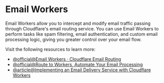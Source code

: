 # Email Workers

Email Workers allow you to intercept and modify email traffic passing through Cloudflare's email routing service. You can use Email Workers to perform tasks like spam filtering, email authentication, and custom email processing logic, giving you greater control over your email flow.

Visit the following resources to learn more:

- [@official@Email Workers · Cloudflare Email Routing](https://developers.cloudflare.com/email-routing/email-workers/)
- [@official@Route to Workers, Automate Your Email Processing](https://blog.cloudflare.com/announcing-route-to-workers/)
- [@article@Implementing an Email Delivery Service with Cloudflare Workers](https://medium.com/@georgechmr/implementing-an-email-delivery-service-with-cloudflare-workers-c141422109d0)